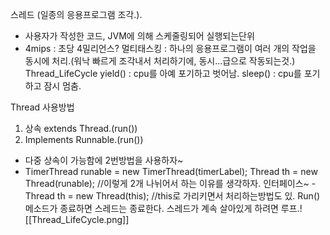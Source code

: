 스레드 (일종의 응용프로그램 조각.).
 - 사용자가 작성한 코드, JVM에 의해 스케줄링되어 실행되는단위   
 - 4mips : 초당 4밀리언스?
 멀티태스킹 : 하나의 응용프로그램이 여러 개의 작업을 동시에 처리.(워낙 빠르게 조각내서 처리하기에, 동시...급으로 작동되는것.)
Thread_LifeCycle
 yield() : cpu를 아예 포기하고 벗어남. sleep() : cpu를 포기하고 잠시 멈춤.
 
Thread 사용방법
1. 상속 extends Thread.(run())  
2. Implements Runnable.(run())
 - 다중 상속이 가능함에 2번방법을 사용하자~
 - TimerThread runable = new TimerThread(timerLabel);
			Thread th = new Thread(runable);
			//이렇게 2개 나뉘어서 하는 이유를 생각하자. 인터페이스~
		-  Thread th = new Thread(this);	//this로 가리키면서 처리하는방법도 있.
Run() 메소드가 종료하면 스레드는 종료한다.
 스레드가 계속 살아있게 하려면 루프.![[Thread_LifeCycle.png]]